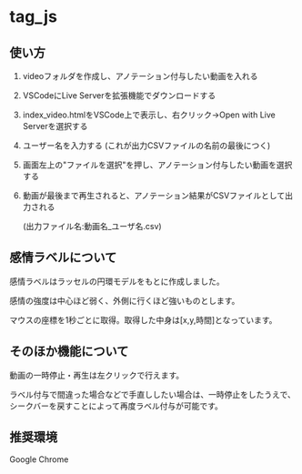 # tag_js
 
## 使い方
1. videoフォルダを作成し、アノテーション付与したい動画を入れる
2. VSCodeにLive Serverを拡張機能でダウンロードする
3. index_video.htmlをVSCode上で表示し、右クリック→Open with Live Serverを選択する
4. ユーザー名を入力する (これが出力CSVファイルの名前の最後につく)
5. 画面左上の"ファイルを選択"を押し、アノテーション付与したい動画を選択する
6. 動画が最後まで再生されると、アノテーション結果がCSVファイルとして出力される 

    (出力ファイル名:動画名_ユーザ名.csv)

## 感情ラベルについて
感情ラベルはラッセルの円環モデルをもとに作成しました。

感情の強度は中心ほど弱く、外側に行くほど強いものとします。

マウスの座標を1秒ごとに取得。取得した中身は[x,y,時間]となっています。

## そのほか機能について
動画の一時停止・再生は左クリックで行えます。

ラベル付与で間違った場合などで手直ししたい場合は、一時停止をしたうえで、シークバーを戻すことによって再度ラベル付与が可能です。


## 推奨環境
Google Chrome